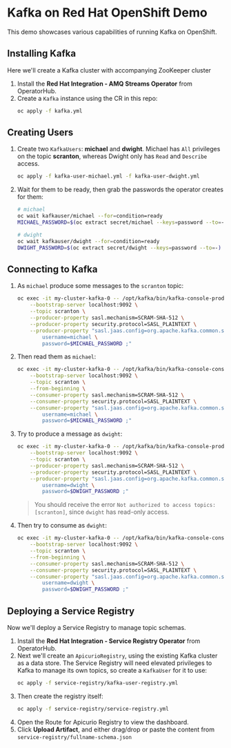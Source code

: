 # Kafka on Red Hat OpenShift Demo
This demo showcases various capabilities of running Kafka on OpenShift.

## Installing Kafka
Here we'll create a Kafka cluster with accompanying ZooKeeper cluster 

1. Install the **Red Hat Integration - AMQ Streams Operator** from OperatorHub.
2. Create a `Kafka` instance using the CR in this repo:
    ```bash
    oc apply -f kafka.yml
    ```

## Creating Users
1. Create two `KafkaUsers`: **michael** and **dwight**. Michael has `All` privileges on the topic **scranton**, whereas Dwight only has `Read` and `Describe` access.
    ```bash
    oc apply -f kafka-user-michael.yml -f kafka-user-dwight.yml
    ```
2. Wait for them to be ready, then grab the passwords the operator creates for them:
    ```bash
    # michael
    oc wait kafkauser/michael --for=condition=ready
    MICHAEL_PASSWORD=$(oc extract secret/michael --keys=password --to=-)

    # dwight
    oc wait kafkauser/dwight --for=condition=ready
    DWIGHT_PASSWORD=$(oc extract secret/dwight --keys=password --to=-)
    ```

## Connecting to Kafka
1. As `michael` produce some messages to the `scranton` topic:
    ```bash
    oc exec -it my-cluster-kafka-0 -- /opt/kafka/bin/kafka-console-producer.sh \
        --bootstrap-server localhost:9092 \
        --topic scranton \
        --producer-property sasl.mechanism=SCRAM-SHA-512 \
        --producer-property security.protocol=SASL_PLAINTEXT \
        --producer-property "sasl.jaas.config=org.apache.kafka.common.security.scram.ScramLoginModule required \
            username=michael \
            password=$MICHAEL_PASSWORD ;"
    ```
2. Then read them as `michael`:
    ```bash
    oc exec -it my-cluster-kafka-0 -- /opt/kafka/bin/kafka-console-consumer.sh \
        --bootstrap-server localhost:9092 \
        --topic scranton \
        --from-beginning \
        --consumer-property sasl.mechanism=SCRAM-SHA-512 \
        --consumer-property security.protocol=SASL_PLAINTEXT \
        --consumer-property "sasl.jaas.config=org.apache.kafka.common.security.scram.ScramLoginModule required \
            username=michael \
            password=$MICHAEL_PASSWORD ;"
    ```
3. Try to produce a message as `dwight`:
    ```bash
    oc exec -it my-cluster-kafka-0 -- /opt/kafka/bin/kafka-console-producer.sh \
        --bootstrap-server localhost:9092 \
        --topic scranton \
        --producer-property sasl.mechanism=SCRAM-SHA-512 \
        --producer-property security.protocol=SASL_PLAINTEXT \
        --producer-property "sasl.jaas.config=org.apache.kafka.common.security.scram.ScramLoginModule required \
            username=dwight \
            password=$DWIGHT_PASSWORD ;"
    ```
    > You should receive the error `Not authorized to access topics: [scranton]`, since `dwight` has read-only access.
4. Then try to consume as `dwight`:
    ```bash
    oc exec -it my-cluster-kafka-0 -- /opt/kafka/bin/kafka-console-consumer.sh \
        --bootstrap-server localhost:9092 \
        --topic scranton \
        --from-beginning \
        --consumer-property sasl.mechanism=SCRAM-SHA-512 \
        --consumer-property security.protocol=SASL_PLAINTEXT \
        --consumer-property "sasl.jaas.config=org.apache.kafka.common.security.scram.ScramLoginModule required \
            username=dwight \
            password=$DWIGHT_PASSWORD ;"
    ```


## Deploying a Service Registry
Now we'll deploy a Service Registry to manage topic schemas.

1. Install the **Red Hat Integration - Service Registry Operator** from OperatorHub.
2. Next we'll create an `ApicurioRegistry`, using the existing Kafka cluster as a data store. The Service Registry will need elevated privileges to Kafka to manage its own topics, so create a `KafkaUser` for it to use:
    ```bash
    oc apply -f service-registry/kafka-user-registry.yml
    ```
3. Then create the registry itself:
    ```bash
    oc apply -f service-registry/service-registry.yml
    ```
4. Open the Route for Apicurio Registry to view the dashboard.
5. Click **Upload Artifact**, and either drag/drop or paste the content from `service-registry/fullname-schema.json`